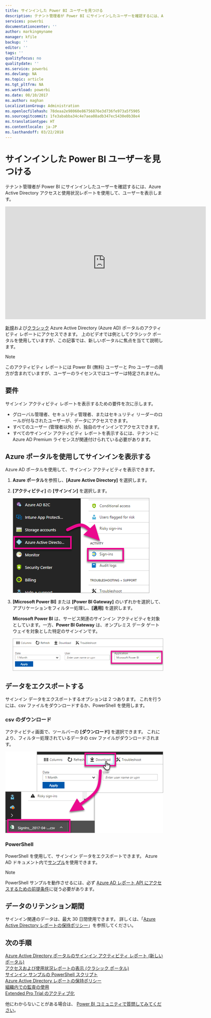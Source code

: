 ```yaml
---
title: サインインした Power BI ユーザーを見つける
description: テナント管理者が Power BI にサインインしたユーザーを確認するには、Azure Active Directory アクセスと使用状況レポートを使用して、ユーザーを表示します。
services: powerbi
documentationcenter: ''
author: markingmyname
manager: kfile
backup: ''
editor: ''
tags: ''
qualityfocus: no
qualitydate: ''
ms.service: powerbi
ms.devlang: NA
ms.topic: article
ms.tgt_pltfrm: NA
ms.workload: powerbi
ms.date: 08/10/2017
ms.author: maghan
LocalizationGroup: Administration
ms.openlocfilehash: 78deaa2e98060e86756876e3d736fe973a5f5905
ms.sourcegitcommit: 1fe3ababba34c4e7aea08adb347ec5430e0b38e4
ms.translationtype: HT
ms.contentlocale: ja-JP
ms.lasthandoff: 03/22/2018
---
```

# <a name="find-power-bi-users-that-have-signed-in"></a>サインインした Power BI ユーザーを見つける
テナント管理者が Power BI にサインインしたユーザーを確認するには、Azure Active Directory アクセスと使用状況レポートを使用して、ユーザーを表示します。

<iframe width="640" height="360" src="https://www.youtube.com/embed/1AVgh9w9VM8?showinfo=0" frameborder="0" allowfullscreen></iframe>

[新規](https://docs.microsoft.com/azure/active-directory/active-directory-reporting-activity-sign-ins)および[クラシック](https://docs.microsoft.com/azure/active-directory/active-directory-view-access-usage-reports) Azure Active Directory (Azure AD) ポータルのアクティビティ レポートにアクセスできます。 上のビデオでは例としてクラシック ポータルを使用していますが、この記事では、新しいポータルに焦点を当てて説明します。

> [!NOTE]
> このアクティビティ レポートには Power BI (無料) ユーザーと Pro ユーザーの両方が含まれていますが、ユーザーのライセンスではユーザーは特定されません。
> 
> 

## <a name="requirements"></a>要件
サインイン アクティビティ レポートを表示するための要件を次に示します。

* グローバル管理者、セキュリティ管理者、またはセキュリティ リーダーのロールが付与されたユーザーが、データにアクセスできます。
* すべてのユーザー (管理者以外) が、独自のサインインでアクセスできます。
* すべてのサインイン アクティビティ レポートを表示するには、テナントに Azure AD Premium ライセンスが関連付けられている必要があります。

## <a name="using-the-azure-portal-to-view-sign-ins"></a>Azure ポータルを使用してサインインを表示する
Azure AD ポータルを使用して、サインイン アクティビティを表示できます。

1. **Azure ポータル**を参照し、**[Azure Active Directory]** を選択します。
2. **[アクティビティ]** の **[サインイン]** を選択します。
   
    ![](media/service-admin-access-usage/azure-portal-sign-ins.png)
3. **[Microsoft Power BI]** または **[Power BI Gateway]** のいずれかを選択して、アプリケーションをフィルター処理し、**[適用]** を選択します。
   
    **Microsoft Power BI** は、サービス関連のサインイン アクティビティを対象としています。一方、**Power BI Gateway** は、オンプレミス データ ゲートウェイを対象とした特定のサインインです。
   
    ![](media/service-admin-access-usage/sign-in-filter.png)

## <a name="export-the-data"></a>データをエクスポートする
サインイン データをエクスポートするオプションは 2 つあります。 これを行うには、csv ファイルをダウンロードするか、PowerShell を使用します。

### <a name="download-csv"></a>csv のダウンロード
アクティビティ画面で、ツールバーの **[ダウンロード]** を選択できます。 これにより、フィルター処理されているデータの csv ファイルがダウンロードされます。

![](media/service-admin-access-usage/download-sign-in-data-csv.png)

### <a name="powershell"></a>PowerShell
PowerShell を使用して、サインイン データをエクスポートできます。 Azure AD ドキュメント内で[サンプル](https://docs.microsoft.com/azure/active-directory/active-directory-reporting-api-sign-in-activity-samples#powershell-script)を使用できます。

> [!NOTE]
> PowerShell サンプルを動作させるには、必ず [Azure AD レポート API にアクセスするための前提条件](https://docs.microsoft.com/en-us/azure/active-directory/active-directory-reporting-api-prerequisites)に従う必要があります。
> 
> 

## <a name="data-retention"></a>データのリテンション期間
サインイン関連のデータは、最大 30 日間使用できます。 詳しくは、「[Azure Active Directory レポートの保持ポリシー](https://docs.microsoft.com/azure/active-directory/active-directory-reporting-retention)」を参照してください。

## <a name="next-steps"></a>次の手順
[Azure Active Directory ポータルのサインイン アクティビティ レポート (新しいポータル)](https://docs.microsoft.com/azure/active-directory/active-directory-reporting-activity-sign-ins)  
[アクセスおよび使用状況レポートの表示 (クラシック ポータル)](https://docs.microsoft.com/azure/active-directory/active-directory-view-access-usage-reports#view-or-download-a-report)  
[サインイン サンプルの PowerShell スクリプト](https://docs.microsoft.com/azure/active-directory/active-directory-reporting-api-sign-in-activity-samples#powershell-script)  
[Azure Active Directory レポートの保持ポリシー](https://docs.microsoft.com/azure/active-directory/active-directory-reporting-retention)  
[組織内での監査の使用](service-admin-auditing.md)  
[Extended Pro Trial のアクティブ化](service-extended-pro-trial.md)

他にわからないことがある場合は、 [Power BI コミュニティで質問してみてください](https://community.powerbi.com/)。

